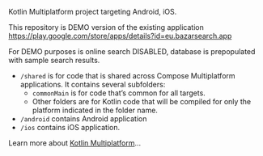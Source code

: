 Kotlin Multiplatform project targeting Android, iOS.

This repository is DEMO version of the existing application https://play.google.com/store/apps/details?id=eu.bazarsearch.app

For DEMO purposes is online search DISABLED, database is prepopulated with sample search results.

* `/shared` is for code that is shared across Compose Multiplatform applications.
  It contains several subfolders:
  - `commonMain` is for code that’s common for all targets.
  - Other folders are for Kotlin code that will be compiled for only the platform indicated in the folder name.
* `/android` contains Android application  
* `/ios` contains iOS application.

Learn more about [Kotlin Multiplatform](https://www.jetbrains.com/help/kotlin-multiplatform-dev/get-started.html)…
